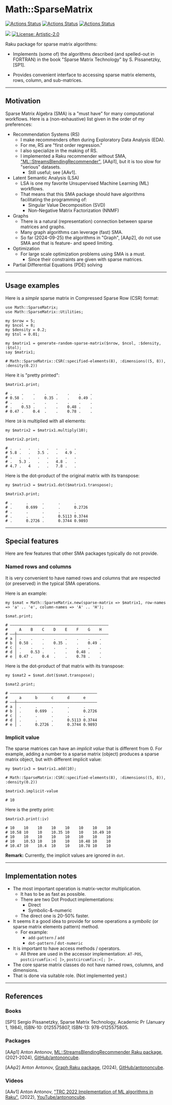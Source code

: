 # Math::SparseMatrix


[![Actions Status](https://github.com/antononcube/Raku-Math-SparseMatrix/actions/workflows/linux.yml/badge.svg)](https://github.com/antononcube/Raku-Math-SparseMatrix/actions)
[![Actions Status](https://github.com/antononcube/Raku-Math-SparseMatrix/actions/workflows/macos.yml/badge.svg)](https://github.com/antononcube/Raku-Math-SparseMatrix/actions)
[![Actions Status](https://github.com/antononcube/Raku-Math-SparseMatrix/actions/workflows/windows.yml/badge.svg)](https://github.com/antononcube/Raku-Math-SparseMatrix/actions)

[![](https://raku.land/zef:antononcube/Math::SparseMatrix/badges/version)](https://raku.land/zef:antononcube/Math::SparseMatrix)
[![License: Artistic-2.0](https://img.shields.io/badge/License-Artistic%202.0-0298c3.svg)](https://opensource.org/licenses/Artistic-2.0)


Raku package for sparse matrix algorithms:

- Implements (some of) the algorithms described (and spelled-out in FORTRAN) in the book 
"Sparse Matrix Technology" by S. Pissanetzky, [SP1].

- Provides convenient interface to accessing sparse matrix elements, rows, column, and sub-matrices. 

-----

## Motivation

Sparse Matrix Algebra (SMA) is a "must have" for many computational workflows. 
Here is a (non-exhaustive) list given in the order of _my_ preferences:

- Recommendation Systems (RS)
    - I make recommenders often during Exploratory Data Analysis (EDA).
    - For me, RS are "first order regression."
    - I also specialize in the making of RS.
    - I implemented a Raku recommender without SMA, 
      ["ML::StreamsBlendingRecommender"](https://github.com/antononcube/Raku-ML-StreamsBlendingRecommender), [AAp1], 
      but it is too slow for "serious" datasets.
      - Still useful; see [AAv1].
- Latent Semantic Analysis (LSA)
    - LSA is one my favorite Unsupervised Machine Learning (ML) workflows.
    - That means that this SMA package should have algorithms facilitating the programming of:
        - Singular Value Decomposition (SVD)
        - Non-Negative Matrix Factorization (NNMF)
- Graphs
    - There is a natural (representation) connection between sparse matrices and graphs.
    - Many graph algorithms can leverage (fast) SMA.
    - So far (2024-09-25) the algorithms in "Graph", [AAp2], do not use SMA and that is feature- and speed limiting.
- Optimization
    - For large scale optimization problems using SMA is a must.
        - Since their constraints are given with sparse matrices.
- Partial Differential Equations (PDE) solving

-----

## Usage examples

Here is a _simple_ sparse matrix in Compressed Sparse Row (CSR) format:

```perl6
use Math::SparseMatrix;
use Math::SparseMatrix::Utilities;

my $nrow = 5;
my $ncol = 8;
my $density = 0.2;
my $tol = 0.01;

my $matrix1 = generate-random-sparse-matrix($nrow, $ncol, :$density, :$tol);
say $matrix1;
```
```
# Math::SparseMatrix::CSR(:specified-elements(8), :dimensions((5, 8)), :density(0.2))
```

Here it is "pretty printed": 

```perl6
$matrix1.print;
```
```
# .    .    .    .    .    .    .    .   
# 0.58 .    .    0.35 .    .    0.49 .   
# .    .    .    .    .    .    .    .   
# .    0.53 .    .    .    0.48 .    .   
# 0.47 .    0.4  .    .    0.78 .    .
```

Here `10` is multiplied with all elements:

```perl6
my $matrix2 = $matrix1.multiply(10); 

$matrix2.print;
```
```
# .   .   .   .   .   .   .   .  
# 5.8 .   .   3.5 .   .   4.9 .  
# .   .   .   .   .   .   .   .  
# .   5.3 .   .   .   4.8 .   .  
# 4.7 .   4   .   .   7.8 .   .
```

Here is the dot-product of the original matrix with its transpose:

```perl6
my $matrix3 = $matrix1.dot($matrix1.transpose); 

$matrix3.print;
```
```
# .      .      .      .      .     
# .      0.699  .      .      0.2726
# .      .      .      .      .     
# .      .      .      0.5113 0.3744
# .      0.2726 .      0.3744 0.9893
```

-----

## Special features

Here are few features that other SMA packages typically do not provide.

### Named rows and columns

It is very convenient to have named rows and columns that are respected (or preserved)
in the typical SMA operations.

Here is an example:

```perl6
my $smat = Math::SparseMatrix.new(sparse-matrix => $matrix1, row-names => 'a' .. 'e', column-names => 'A' .. 'H'); 

$smat.print;
```
```
# –––––––––––––––––––––––––––––––––––––––––––
#     A    B    C    D    E    F    G    H   
# ––┼––––––––––––––––––––––––––––––––––––––––
# a │ .    .    .    .    .    .    .    .   
# b │ 0.58 .    .    0.35 .    .    0.49 .   
# c │ .    .    .    .    .    .    .    .   
# d │ .    0.53 .    .    .    0.48 .    .   
# e │ 0.47 .    0.4  .    .    0.78 .    .
```


Here is the dot-product of that matrix with its transpose:

```perl6
my $smat2 = $smat.dot($smat.transpose); 

$smat2.print;
```
```
# ––––––––––––––––––––––––––––––––––––––
#     a      b      c      d      e     
# ––┼–––––––––––––––––––––––––––––––––––
# a │ .      .      .      .      .     
# b │ .      0.699  .      .      0.2726
# c │ .      .      .      .      .     
# d │ .      .      .      0.5113 0.3744
# e │ .      0.2726 .      0.3744 0.9893
```

### Implicit value

The sparse matrices can have an _implicit value_ that is different from 0.
For example, adding a number to a sparse matrix (object) produces a sparse matrix object, 
but with different implicit value:

```perl6
my $matrix3 = $matrix1.add(10);
```
```
# Math::SparseMatrix::CSR(:specified-elements(8), :dimensions((5, 8)), :density(0.2))
```

```perl6
$matrix3.implicit-value
```
```
# 10
```

Here is the pretty print:

```perl6
$matrix3.print(:iv)
```
```
# 10    10    10    10    10    10    10    10   
# 10.58 10    10    10.35 10    10    10.49 10   
# 10    10    10    10    10    10    10    10   
# 10    10.53 10    10    10    10.48 10    10   
# 10.47 10    10.4  10    10    10.78 10    10
```

**Remark:** Currently, the implicit values are ignored in `dot`.

-----

## Implementation notes

- The most important operation is matrix-vector multiplication.
    - It has to be as fast as possible.
    - There are two Dot Product implementations:
        - Direct
        - Symbolic-&-numeric
    - The direct one is 20-50% faster.
- It seems it a good idea to provide for some operations a _symbolic_ (or sparse matrix elements pattern) method.
    - For example:
        - `add-pattern` / `add`
        - `dot-pattern` / `dot-numeric`
- It is important to have access methods / operators.
    - All three are used in the accessor implementation: `AT-POS`, `postcircumfix:<[ ]>`, `postcircumfix:<[; ]>` .
- The core sparse matrix classes do not have named rows, columns, and dimensions. 
- That is done via suitable role. (Not implemented yest.) 

-----

## References

### Books

[SP1] Sergio Pissanetzky, Sparse Matrix Technology, Academic Pr (January 1, 1984), ISBN-10: 0125575807, ISBN-13: 978-0125575805.

### Packages

[AAp1] Anton Antonov,
[ML::StreamsBlendingRecommender Raku package](https://github.com/antononcube/Raku-ML-StreamsBlendingRecommender), 
(2021-2024),
[GitHub/antononcube](https://github.com/antononcube).

[AAp2] Anton Antonov,
[Graph Raku package](https://github.com/antononcube/Raku-Graph),
(2024),
[GitHub/antononcube](https://github.com/antononcube).

### Videos

[AAv1] Anton Antonov,
["TRC 2022 Implementation of ML algorithms in Raku"](https://youtu.be/efRHfjYebs4?si=J5P8pK1TgGSxdlmD&t=193),
(2022),
[YouTube/antononcube](https://www.youtube.com/@AAA4prediction).